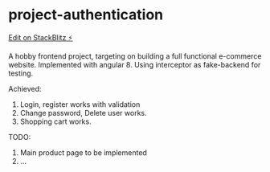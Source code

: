 # project-authentication
[Edit on StackBlitz ⚡️](https://stackblitz.com/edit/project-authentication)

A hobby frontend project, targeting on building a full functional e-commerce website.
Implemented with angular 8. Using interceptor as fake-backend for testing.

Achieved:
  1. Login, register works with validation
  2. Change password, Delete user works.
  3. Shopping cart works.
  
TODO:
  1. Main product page to be implemented
  2. ...

